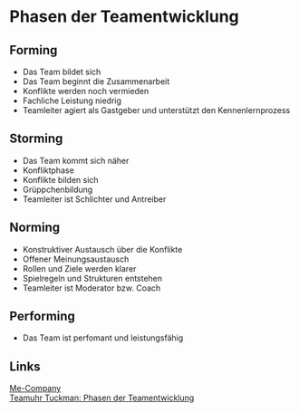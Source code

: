 # Phasen der Teamentwicklung

## Forming
- Das Team bildet sich
- Das Team beginnt die Zusammenarbeit
- Konflikte werden noch vermieden
- Fachliche Leistung niedrig
- Teamleiter agiert als Gastgeber und unterstützt den Kennenlernprozess

## Storming
- Das Team kommt sich näher
- Konfliktphase
- Konflikte bilden sich
- Grüppchenbildung
- Teamleiter ist Schlichter und Antreiber

## Norming
- Konstruktiver Austausch über die Konflikte
- Offener Meinungsaustausch
- Rollen und Ziele werden klarer
- Spielregeln und Strukturen entstehen
- Teamleiter ist Moderator bzw. Coach

## Performing
- Das Team ist perfomant und leistungsfähig

## Links
[Me-Company](https://www.me-company.de/magazin/forming-storming-norming-performing/)  
[Teamuhr Tuckman: Phasen der Teamentwicklung](https://www.youtube.com/watch?v=TW_B1skghSY)